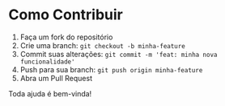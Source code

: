 # Como Contribuir

1. Faça um fork do repositório
2. Crie uma branch: `git checkout -b minha-feature`
3. Commit suas alterações: `git commit -m 'feat: minha nova funcionalidade'`
4. Push para sua branch: `git push origin minha-feature`
5. Abra um Pull Request

Toda ajuda é bem-vinda!
